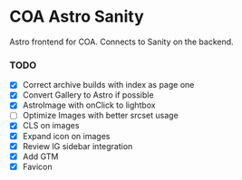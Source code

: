 # COA Astro Sanity

Astro frontend for COA. Connects to Sanity on the backend.

### TODO
- [x] Correct archive builds with index as page one
- [x] Convert Gallery to Astro if possible
- [x] AstroImage with onClick to lightbox
- [ ] Optimize Images with better srcset usage
- [x] CLS on images
- [x] Expand icon on images
- [x] Review IG sidebar integration
- [x] Add GTM
- [x] Favicon
